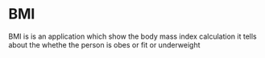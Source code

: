 # BMI
BMI is is an application which show the body mass index calculation it tells about the whethe the person is obes or fit or underweight
